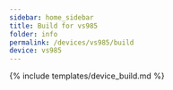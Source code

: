 ```yaml
---
sidebar: home_sidebar
title: Build for vs985
folder: info
permalink: /devices/vs985/build
device: vs985
---
```

{% include templates/device_build.md %}
